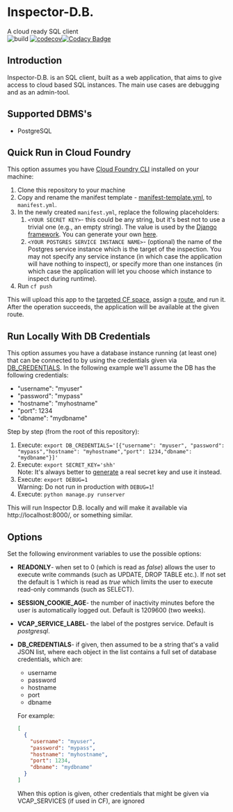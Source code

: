 # Inspector-D.B.
A cloud ready SQL client  
![build](https://travis-ci.org/asherbar/InspectorDB.svg?branch=master)
[![codecov](https://codecov.io/gh/asherbar/InspectorDB/branch/master/graph/badge.svg)](https://codecov.io/gh/asherbar/InspectorDB)[![Codacy Badge](https://api.codacy.com/project/badge/Grade/ebad02177e8b423f82dde15521bf9c7e)](https://www.codacy.com/app/asherbar/Inspector-D.B.?utm_source=github.com&amp;utm_medium=referral&amp;utm_content=asherbar/Inspector-D.B.&amp;utm_campaign=Badge_Grade)
## Introduction
Inspector-D.B. is an SQL client, built as a web application, that aims to give access to cloud based SQL instances. The main use cases are debugging and as an admin-tool.
## Supported DBMS's
-   PostgreSQL
## Quick Run in Cloud Foundry
This option assumes you have [Cloud Foundry CLI](https://docs.cloudfoundry.org/cf-cli/install-go-cli.html) installed on your machine:
1.  Clone this repository to your machine
1.  Copy and rename the manifest template - [manifest-template.yml](manifest-template.yml), to `manifest.yml`.
1.  In the newly created `manifest.yml`, replace the following placeholders:
    1. `<YOUR SECRET KEY>`- this could be any string, but it's best not to use a trivial one (e.g., an empty string). The value is used by the [Django framework](https://docs.djangoproject.com/en/2.1/ref/settings/#std:setting-SECRET_KEY). You can generate your own [here](https://www.miniwebtool.com/django-secret-key-generator/).
    1.  `<YOUR POSTGRES SERVICE INSTANCE NAME>`- (optional) the name of the Postgres service instance which is the target of the inspection. You may not specify any service instance (in which case the application will have nothing to inspect), or specify more than one instances (in which case the application will let you choose which instance to inspect during runtime). 
1.  Run `cf push`  

This will upload this app to the [targeted CF space](http://cli.cloudfoundry.org/en-US/cf/target.html), assign a [route](https://docs.cloudfoundry.org/devguide/deploy-apps/routes-domains.html#routes), and run it. After the operation succeeds, the application will be available at the given route.
## Run Locally With DB Credentials
This option assumes you have a database instance running (at least one) that can be connected to by using the credentials given via [DB_CREDENTIALS](#db_creds_options). In the following example we'll assume the DB has the following credentials:
-   "username": "myuser"
-   "password": "mypass"
-   "hostname": "myhostname"
-   "port": 1234
-   "dbname": "mydbname"

Step by step (from the root of this repository):
1.  Execute: `export DB_CREDENTIALS='[{"username": "myuser", "password": "mypass","hostname": "myhostname","port": 1234,"dbname": "mydbname"}]'`
1.  Execute: `export SECRET_KEY='shh'`  
    Note: It's always better to [generate](https://www.miniwebtool.com/django-secret-key-generator/) a real secret key and use it instead.
1.  Execute: `export DEBUG=1`  
    Warning: Do not run in production with `DEBUG=1`!
1.  Execute: `python manage.py runserver`

This will run Inspector D.B. locally and will make it available via http://localhost:8000/, or something similar.

## Options
Set the following environment variables to use the possible options:
-   **READONLY**- when set to 0 (which is read as _false_) allows the user to execute write commands (such as UPDATE, DROP TABLE etc.). If not set the default is 1 which is read as _true_ which limits the user to execute read-only commands (such as SELECT).
-   **SESSION_COOKIE_AGE**- the number of inactivity minutes before the user is automatically logged out. Default is 1209600 (two weeks).
-   **VCAP_SERVICE_LABEL**- the label of the postgres service. Default is _postgresql_.
-   <a name="db_creds_options"></a>**DB_CREDENTIALS**- if given, then assumed to be a string that's a valid JSON list, where each object in the list contains a full set of database credentials, which are:
    -   username
    -   password
    -   hostname
    -   port
    -   dbname  
    
    For example:  
    ```json
    [
      {
        "username": "myuser", 
        "password": "mypass",
        "hostname": "myhostname",
        "port": 1234,
        "dbname": "mydbname"
      }
    ]
    ```
    When this option is given, other credentials that might be given via VCAP_SERVICES (if used in CF), are ignored
